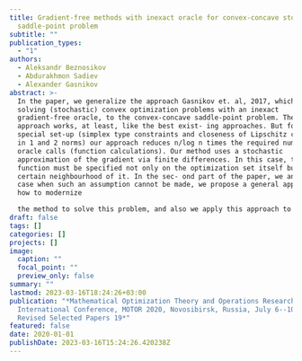 ```yaml
---
title: Gradient-free methods with inexact oracle for convex-concave stochastic
  saddle-point problem
subtitle: ""
publication_types:
  - "1"
authors:
  - Aleksandr Beznosikov
  - Abdurakhmon Sadiev
  - Alexander Gasnikov
abstract: >-
  In the paper, we generalize the approach Gasnikov et. al, 2017, which allows
  solving (stochastic) convex optimization problems with an inexact
  gradient-free oracle, to the convex-concave saddle-point problem. The proposed
  approach works, at least, like the best exist- ing approaches. But for a
  special set-up (simplex type constraints and closeness of Lipschitz constants
  in 1 and 2 norms) our approach reduces n/log n times the required number of
  oracle calls (function calculations). Our method uses a stochastic
  approximation of the gradient via finite differences. In this case, the
  function must be specified not only on the optimization set itself but in a
  certain neighbourhood of it. In the sec- ond part of the paper, we analyze the
  case when such an assumption cannot be made, we propose a general approach on
  how to modernize

  the method to solve this problem, and also we apply this approach to particular cases of some classical sets.
draft: false
tags: []
categories: []
projects: []
image:
  caption: ""
  focal_point: ""
  preview_only: false
summary: ""
lastmod: 2023-03-16T18:24:26+03:00
publication: "*Mathematical Optimization Theory and Operations Research: 19th
  International Conference, MOTOR 2020, Novosibirsk, Russia, July 6--10, 2020,
  Revised Selected Papers 19*"
featured: false
date: 2020-01-01
publishDate: 2023-03-16T15:24:26.420238Z
---
```


